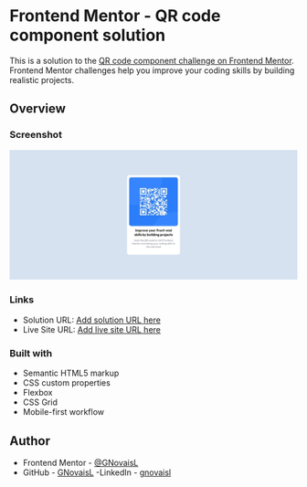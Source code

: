 # Frontend Mentor - QR code component solution

This is a solution to the [QR code component challenge on Frontend Mentor](https://www.frontendmentor.io/challenges/qr-code-component-iux_sIO_H). Frontend Mentor challenges help you improve your coding skills by building realistic projects. 

## Overview

### Screenshot

![Main page of the website](images/screenshot.jpeg?raw=true "Main Page")

### Links

- Solution URL: [Add solution URL here](https://github.com/GNovaisL/QRcode-Front-end-Mentor)
- Live Site URL: [Add live site URL here](https://gnovaisl.github.io/QRcode-Front-end-Mentor/)

### Built with

- Semantic HTML5 markup
- CSS custom properties
- Flexbox
- CSS Grid
- Mobile-first workflow

## Author

- Frontend Mentor - [@GNovaisL](https://www.frontendmentor.io/profile/GNovaisL)
- GitHub - [GNovaisL](https://github.com/GNovaisL)
-LinkedIn - [gnovaisl](https://www.linkedin.com/in/gnovaisl/)

